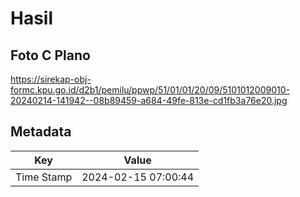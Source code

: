 # Hasil

## Foto C Plano

https://sirekap-obj-formc.kpu.go.id/d2b1/pemilu/ppwp/51/01/01/20/09/5101012009010-20240214-141942--08b89459-a684-49fe-813e-cd1fb3a76e20.jpg


## Metadata

| Key        | Value               |
| ---------- | ------------------- |
| Time Stamp | 2024-02-15 07:00:44 |



